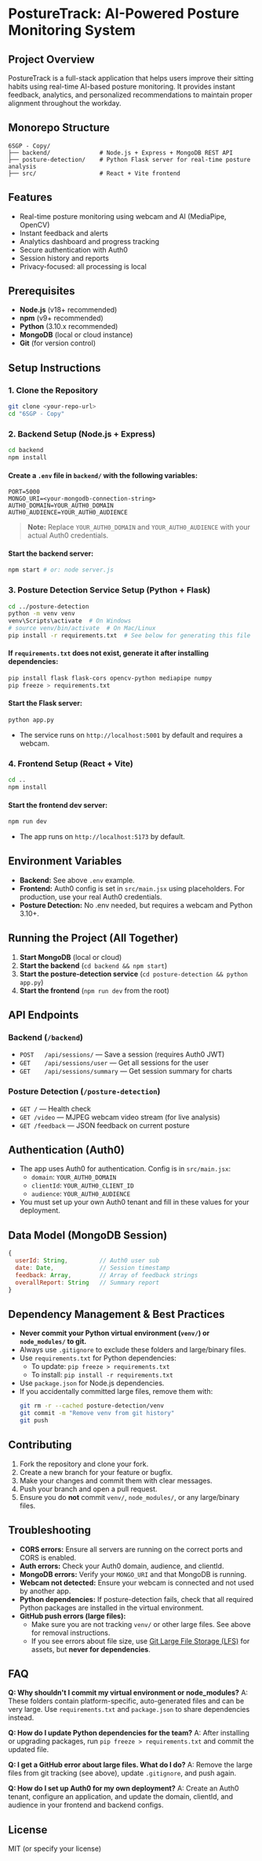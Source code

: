 # PostureTrack: AI-Powered Posture Monitoring System

## Project Overview
PostureTrack is a full-stack application that helps users improve their sitting habits using real-time AI-based posture monitoring. It provides instant feedback, analytics, and personalized recommendations to maintain proper alignment throughout the workday.

## Monorepo Structure
```
6SGP - Copy/
├── backend/              # Node.js + Express + MongoDB REST API
├── posture-detection/    # Python Flask server for real-time posture analysis
├── src/                  # React + Vite frontend
```

## Features
- Real-time posture monitoring using webcam and AI (MediaPipe, OpenCV)
- Instant feedback and alerts
- Analytics dashboard and progress tracking
- Secure authentication with Auth0
- Session history and reports
- Privacy-focused: all processing is local

## Prerequisites
- **Node.js** (v18+ recommended)
- **npm** (v9+ recommended)
- **Python** (3.10.x recommended)
- **MongoDB** (local or cloud instance)
- **Git** (for version control)

## Setup Instructions

### 1. Clone the Repository
```sh
git clone <your-repo-url>
cd "6SGP - Copy"
```

### 2. Backend Setup (Node.js + Express)
```sh
cd backend
npm install
```

#### Create a `.env` file in `backend/` with the following variables:
```
PORT=5000
MONGO_URI=<your-mongodb-connection-string>
AUTH0_DOMAIN=YOUR_AUTH0_DOMAIN
AUTH0_AUDIENCE=YOUR_AUTH0_AUDIENCE
```
> **Note:** Replace `YOUR_AUTH0_DOMAIN` and `YOUR_AUTH0_AUDIENCE` with your actual Auth0 credentials.

#### Start the backend server:
```sh
npm start # or: node server.js
```

### 3. Posture Detection Service Setup (Python + Flask)
```sh
cd ../posture-detection
python -m venv venv
venv\Scripts\activate  # On Windows
# source venv/bin/activate  # On Mac/Linux
pip install -r requirements.txt  # See below for generating this file
```

#### If `requirements.txt` does not exist, generate it after installing dependencies:
```sh
pip install flask flask-cors opencv-python mediapipe numpy
pip freeze > requirements.txt
```

#### Start the Flask server:
```sh
python app.py
```
- The service runs on `http://localhost:5001` by default and requires a webcam.

### 4. Frontend Setup (React + Vite)
```sh
cd ..
npm install
```

#### Start the frontend dev server:
```sh
npm run dev
```
- The app runs on `http://localhost:5173` by default.

## Environment Variables
- **Backend:** See above `.env` example.
- **Frontend:** Auth0 config is set in `src/main.jsx` using placeholders. For production, use your real Auth0 credentials.
- **Posture Detection:** No .env needed, but requires a webcam and Python 3.10+.

## Running the Project (All Together)
1. **Start MongoDB** (local or cloud)
2. **Start the backend** (`cd backend && npm start`)
3. **Start the posture-detection service** (`cd posture-detection && python app.py`)
4. **Start the frontend** (`npm run dev` from the root)

## API Endpoints

### Backend (`/backend`)
- `POST   /api/sessions/`         — Save a session (requires Auth0 JWT)
- `GET    /api/sessions/user`     — Get all sessions for the user
- `GET    /api/sessions/summary`  — Get session summary for charts

### Posture Detection (`/posture-detection`)
- `GET /`            — Health check
- `GET /video`       — MJPEG webcam video stream (for live analysis)
- `GET /feedback`    — JSON feedback on current posture

## Authentication (Auth0)
- The app uses Auth0 for authentication. Config is in `src/main.jsx`:
  - `domain`: `YOUR_AUTH0_DOMAIN`
  - `clientId`: `YOUR_AUTH0_CLIENT_ID`
  - `audience`: `YOUR_AUTH0_AUDIENCE`
- You must set up your own Auth0 tenant and fill in these values for your deployment.

## Data Model (MongoDB Session)
```js
{
  userId: String,         // Auth0 user sub
  date: Date,             // Session timestamp
  feedback: Array,        // Array of feedback strings
  overallReport: String   // Summary report
}
```

## Dependency Management & Best Practices
- **Never commit your Python virtual environment (`venv/`) or `node_modules/` to git.**
- Always use `.gitignore` to exclude these folders and large/binary files.
- Use `requirements.txt` for Python dependencies:
  - To update: `pip freeze > requirements.txt`
  - To install: `pip install -r requirements.txt`
- Use `package.json` for Node.js dependencies.
- If you accidentally committed large files, remove them with:
  ```sh
  git rm -r --cached posture-detection/venv
  git commit -m "Remove venv from git history"
  git push
  ```

## Contributing
1. Fork the repository and clone your fork.
2. Create a new branch for your feature or bugfix.
3. Make your changes and commit them with clear messages.
4. Push your branch and open a pull request.
5. Ensure you do **not** commit `venv/`, `node_modules/`, or any large/binary files.

## Troubleshooting
- **CORS errors:** Ensure all servers are running on the correct ports and CORS is enabled.
- **Auth errors:** Check your Auth0 domain, audience, and clientId.
- **MongoDB errors:** Verify your `MONGO_URI` and that MongoDB is running.
- **Webcam not detected:** Ensure your webcam is connected and not used by another app.
- **Python dependencies:** If posture-detection fails, check that all required Python packages are installed in the virtual environment.
- **GitHub push errors (large files):**
  - Make sure you are not tracking `venv/` or other large files. See above for removal instructions.
  - If you see errors about file size, use [Git Large File Storage (LFS)](https://git-lfs.github.com/) for assets, but **never for dependencies**.

## FAQ
**Q: Why shouldn't I commit my virtual environment or node_modules?**
A: These folders contain platform-specific, auto-generated files and can be very large. Use `requirements.txt` and `package.json` to share dependencies instead.

**Q: How do I update Python dependencies for the team?**
A: After installing or upgrading packages, run `pip freeze > requirements.txt` and commit the updated file.

**Q: I get a GitHub error about large files. What do I do?**
A: Remove the large files from git tracking (see above), update `.gitignore`, and push again.

**Q: How do I set up Auth0 for my own deployment?**
A: Create an Auth0 tenant, configure an application, and update the domain, clientId, and audience in your frontend and backend configs.

## License
MIT (or specify your license)
